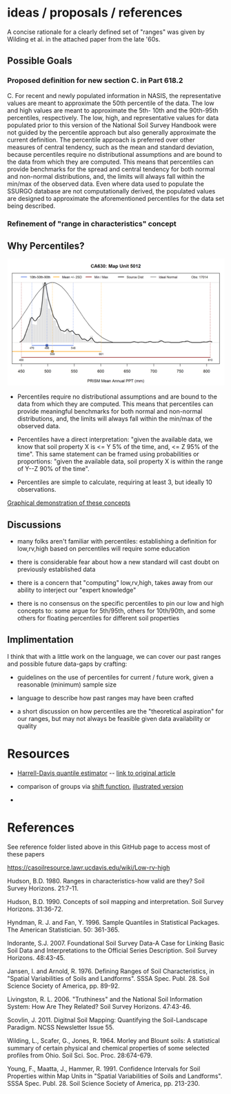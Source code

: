 # ideas / proposals / references


A concise rationale for a clearly defined set of "ranges" was given by Wilding et al. in the attached paper from the late '60s.

## Possible Goals

### Proposed definition for new section C. in Part 618.2

C.	For recent and newly populated information in NASIS, the representative values are meant to approximate the 50th percentile of the data. The low and high values are meant to approximate the 5th- 10th and the 90th-95th percentiles, respectively. The low, high, and representative values for data populated prior to this version of the National Soil Survey Handbook were not guided by the percentile approach but also generally approximate the current definition. The percentile approach is preferred over other measures of central tendency, such as the mean and standard deviation, because percentiles require no distributional assumptions and are bound to the data from which they are computed. This means that percentiles can provide benchmarks for the spread and central tendency for both normal and non-normal distributions, and, the limits will always fall within the min/max of the observed data. Even where data used to populate the SSURGO database are not computationally derived, the populated values are designed to approximate the aforementioned percentiles for the data set being described.



### Refinement of "range in characteristics" concept

## Why Percentiles?

![](figures/CA630-5012-MAP-example.png)

* Percentiles require no distributional assumptions and are bound to the data from which they are computed. This means that percentiles can provide meaningful benchmarks for both normal and non-normal distributions, and, the limits will always fall within the min/max of the observed data.

* Percentiles have a direct interpretation: "given the available data, we know that soil property X is <= Y 5% of the time, and, <= Z 95% of the time". This same statement can be framed using probabilities or proportions: "given the available data, soil property X is within the range of Y--Z 90% of the time".

* Percentiles are simple to calculate, requiring at least 3, but ideally 10 observations.

[Graphical demonstration of these concepts](https://ncss-tech.github.io/soil-range-in-characteristics/why-percentiles.html)

## Discussions

* many folks aren't familiar with percentiles: establishing a definition for low,rv,high based on percentiles will require some education

* there is considerable fear about how a new standard will cast doubt on previously established data

* there is a concern that "computing" low,rv,high, takes away from our ability to interject our "expert knowledge"

* there is no consensus on the specific percentiles to pin our low and high concepts to: some argue for 5th/95th, others for 10th/90th, and some others for floating percentiles for different soil properties

 

## Implimentation
I think that with a little work on the language, we can cover our past ranges and possible future data-gaps by crafting:

* guidelines on the use of percentiles for current / future work, given a reasonable (minimum) sample size

* language to describe how past ranges may have been crafted

* a short discussion on how percentiles are the "theoretical aspiration" for our ranges, but may not always be feasible given data availability or quality




# Resources

 * [Harrell-Davis quantile estimator](https://garstats.wordpress.com/2016/06/09/the-harrell-davis-quantile-estimator/) -- [link to original article](https://www.jstor.org/stable/2335999?seq=1#page_scan_tab_contents)
 
 * comparison of groups via [shift function](https://garstats.wordpress.com/2016/07/12/shift-function/), [illustrated version](https://garstats.wordpress.com/2017/02/04/shift-function-illustration/)
 
 * 



# References

See reference folder listed above in this GitHub page to access most of these papers

https://casoilresource.lawr.ucdavis.edu/wiki/Low-rv-high

Hudson, B.D. 1980. Ranges in characteristics-how valid are they? Soil Survey Horizons. 21:7-11.

Hudson, B.D. 1990. Concepts of soil mapping and interpretation. Soil Survey Horizons. 31:36-72.

Hyndman, R. J. and Fan, Y. 1996. Sample Quantiles in Statistical Packages. The American Statistician. 50: 361-365.

Indorante, S.J. 2007. Foundational Soil Survey Data-A Case for Linking Basic Soil Data and Interpretations to the Official Series Description. Soil Survey Horizons. 48:43-45.

Jansen, I. and Arnold, R. 1976. Defining Ranges of Soil Characteristics, in "Spatial Variabilities of Soils and Landforms". SSSA Spec. Publ. 28. Soil Science Society of America, pp. 89-92.

Livingston, R. L. 2006. "Truthiness" and the National Soil Information System: How Are They Related? Soil Survey Horizons. 47:43-46.

Scovlin, J. 2011. Digitnal Soil Mapping: Quantifying the Soil-Landscape Paradigm. NCSS Newsletter Issue 55.

Wilding, L., Scafer, G., Jones, R. 1964. Morley and Blount soils: A statistical summary of certain physical and chemical properties of some selected profiles from Ohio. Soil Sci. Soc. Proc. 28:674-679.

Young, F., Maatta, J., Hammer, R. 1991. Confidence Intervals for Soil Properties within Map Units in "Spatial Variabilities of Soils and Landforms". SSSA Spec. Publ. 28. Soil Science Society of America, pp. 213-230.

